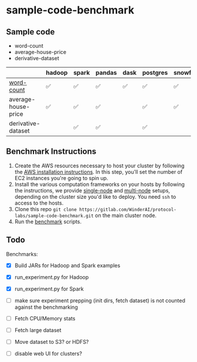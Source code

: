 # sample-code-benchmark

## Sample code

- word-count
- average-house-price
- derivative-dataset

|                     | hadoop             | spark              | pandas             | dask               | postgres           | snowflake          |
|---------------------|--------------------|--------------------|--------------------|--------------------|--------------------|--------------------|
| [word-count](./sample-code/word-count)          | :white_check_mark: | :white_check_mark: | :white_check_mark: | :white_check_mark: | :white_check_mark: | :white_check_mark: |
| average-house-price | :white_check_mark: | :white_check_mark: | :white_check_mark: |                    | :white_check_mark: | :white_check_mark: |
| derivative-dataset  |                    | :white_check_mark: | :white_check_mark: |                    | :white_check_mark: |                    |

## Benchmark Instructions



1. Create the AWS resources necessary to host your cluster by following the [AWS installation instructions](installation/AWS.md). In this step, you'll set the number of EC2 instances you're going to spin up.
1. Install the various computation frameworks on your hosts by following the instructions, we provide [single-node](installation/SINGLE-NODE.md) and [multi-node](installation/MULTI-NODE.md) setups, depending on the cluster size you'd like to deploy. You need `ssh` to access to the hosts.
1. Clone this repo `git clone https://gitlab.com/WinderAI/protocol-labs/sample-code-benchmark.git` on the main cluster node.
1. Run the [benchmark](benchmark/README.md) scripts.

## Todo


Benchmarks:

- [x] Build JARs for Hadoop and Spark examples
- [x] run_experiment.py for Hadoop
- [x] run_experiment.py for Spark
- [ ] make sure experiment prepping (init dirs, fetch dataset) is not counted against the benchmarking 
- [ ] Fetch CPU/Memory stats
- [ ] Fetch large dataset
- [ ] Move dataset to S3? or HDFS?
- [ ] disable web UI for clusters?


